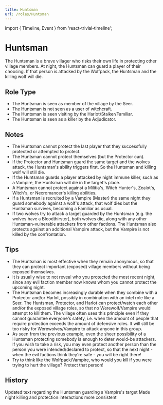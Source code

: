```yaml
---
title: Huntsman
url: /roles/Huntsman
---
```


import { Timeline, Event } from 'react-trivial-timeline';

# Huntsman

The Huntsman is a brave villager who risks their own life in protecting other village members. At night, the Huntsman can guard a player of their choosing. If that person is attacked by the Wolfpack, the Huntsman and the killing wolf will die.

## Role Type

- The Huntsman is seen as member of the village by the Seer.
- The Huntsman is not seen as a user of witchcraft.
- The Huntsman is seen visiting by the Harlot/Stalker/Familiar.
- The Huntsman is seen as a killer by the Adjudicator.

## Notes

- The Huntsman cannot protect the last player that they successfully protected or attempted to protect.
- The Huntsman cannot protect themselves (but the Protector can).
- If the Protector and Huntsman guard the same target and the wolves attack, the Huntsman's ability triggers first. So the Huntsman and killing wolf will still die.
- If the Huntsman guards a player attacked by night immune killer, such as a Vampire, the Huntsman will die in the target's place.
- A Huntsman cannot protect against a Militia's, Witch Hunter's, Zealot's, Witch's, or Necromancer's killing abilities.
- If a Huntsman is recruited by a Vampire (Master) the same night they guard somebody against a wolf's attack, that wolf dies but the Huntsman survives, becoming a Familiar as usual.
- If two wolves try to attack a target guarded by the Huntsman (e.g. the wolves have a Bloodthirster), both wolves die, along with any other Huntsman-vulnerable attackers from other factions. The Huntsman also protects against an additional Vampire attack, but the Vampire is not killed by the confrontation.

## Tips

- The Huntsman is most effective when they remain anonymous, so that they can protect important (exposed) village members without being exposed themselves.
- It is usually wise to not reveal who you protected the most recent night, since any evil faction member now knows whom you cannot protect the upcoming night.
- The Huntsman becomes increasingly durable when they combine with a Protector and/or Harlot, possibly in combination with an intel role like a Seer. The Huntsman, Protector, and Harlot can protect/watch each other and/or the exposed village roles, so that no Werewolf/Vampire would attempt to kill them. The village often uses this principle even if they cannot guarantee everyone's safety, i.e. when the amount of people that require protection exceeds the amount of defensive roles. It will still be too risky for Werewolves/Vampire to attack anyone in this group.
- As seen from the previous example, even the sheer possibility of a Huntsman protecting somebody is enough to deter would-be attackers. If you wish to take a risk, you may even protect another person than the person you were intended/declared to protect, so that the next night - when the evil factions think they're safe - you will be right there!
- Try to think like the Wolfpack/Vampire, who would you kill if you were trying to hurt the village? Protect that person!

## History

<Timeline lineColor="white">
  <Event interval="2019-01-01">
    Updated text regarding the Huntsman guarding a Vampire's target
  </Event>
  <Event interval="2018-12-14">
    Made night killing and protection interactions more consistent
  </Event>
</Timeline>
